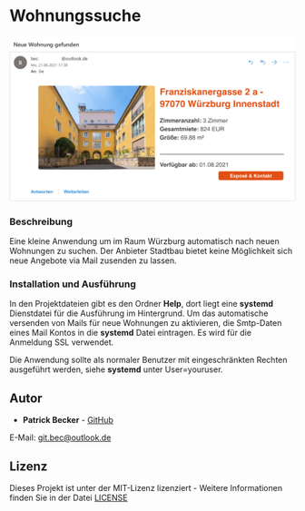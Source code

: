 # Wohnungssuche

![Screenshot Mail](https://github.com/patbec/Wohnungssuche/blob/master/preview-wohnungssuche.png?raw=true)

### Beschreibung
Eine kleine Anwendung um im Raum Würzburg automatisch nach neuen Wohnungen zu suchen. Der Anbieter Stadtbau bietet keine Möglichkeit sich neue Angebote via Mail zusenden zu lassen.

### Installation und Ausführung

In den Projektdateien gibt es den Ordner **Help**, dort liegt eine **systemd** Dienstdatei für die Ausführung im Hintergrund.
Um das automatische versenden von Mails für neue Wohnungen zu aktivieren, die Smtp-Daten eines Mail Kontos in die **systemd** Datei eintragen. Es wird für die Anmeldung SSL verwendet.

Die Anwendung sollte als normaler Benutzer mit eingeschränkten Rechten ausgeführt werden, siehe **systemd** unter User=youruser.

## Autor

* **Patrick Becker** - [GitHub](https://github.com/patbec)

E-Mail: [git.bec@outlook.de](mailto:git.bec@outlook.de)

## Lizenz

Dieses Projekt ist unter der MIT-Lizenz lizenziert - Weitere Informationen finden Sie in der Datei [LICENSE](LICENSE)
